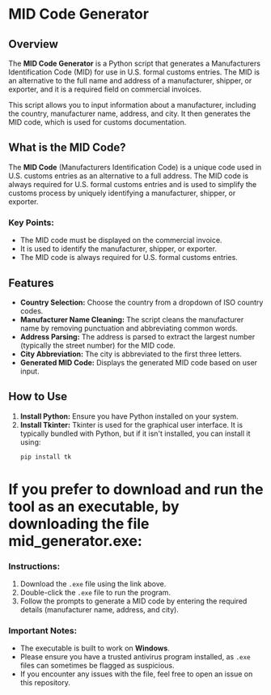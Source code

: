 # MID Code Generator

## Overview
The **MID Code Generator** is a Python script that generates a Manufacturers Identification Code (MID) for use in U.S. formal customs entries. The MID is an alternative to the full name and address of a manufacturer, shipper, or exporter, and it is a required field on commercial invoices. 

This script allows you to input information about a manufacturer, including the country, manufacturer name, address, and city. It then generates the MID code, which is used for customs documentation.

## What is the MID Code?
The **MID Code** (Manufacturers Identification Code) is a unique code used in U.S. customs entries as an alternative to a full address. The MID code is always required for U.S. formal customs entries and is used to simplify the customs process by uniquely identifying a manufacturer, shipper, or exporter.

### Key Points:
- The MID code must be displayed on the commercial invoice.
- It is used to identify the manufacturer, shipper, or exporter.
- The MID code is always required for U.S. formal customs entries.

## Features
- **Country Selection:** Choose the country from a dropdown of ISO country codes.
- **Manufacturer Name Cleaning:** The script cleans the manufacturer name by removing punctuation and abbreviating common words.
- **Address Parsing:** The address is parsed to extract the largest number (typically the street number) for the MID code.
- **City Abbreviation:** The city is abbreviated to the first three letters.
- **Generated MID Code:** Displays the generated MID code based on user input.

## How to Use
1. **Install Python:** Ensure you have Python installed on your system.
2. **Install Tkinter:** Tkinter is used for the graphical user interface. It is typically bundled with Python, but if it isn't installed, you can install it using:
   ```bash
   pip install tk

# If you prefer to download and run the tool as an executable, by downloading the file mid_generator.exe:

### Instructions:
1. Download the `.exe` file using the link above.
2. Double-click the `.exe` file to run the program.
3. Follow the prompts to generate a MID code by entering the required details (manufacturer name, address, and city).

### Important Notes:
- The executable is built to work on **Windows**.
- Please ensure you have a trusted antivirus program installed, as `.exe` files can sometimes be flagged as suspicious.
- If you encounter any issues with the file, feel free to open an issue on this repository.